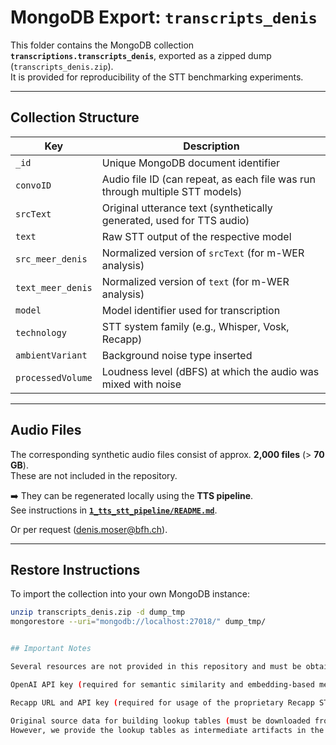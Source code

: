 # MongoDB Export: `transcripts_denis`

This folder contains the MongoDB collection **`transcriptions.transcripts_denis`**, exported as a zipped dump (`transcripts_denis.zip`).  
It is provided for reproducibility of the STT benchmarking experiments.

---

## Collection Structure

| Key               | Description                                                                 |
|-------------------|-----------------------------------------------------------------------------|
| `_id`             | Unique MongoDB document identifier                                          |
| `convoID`         | Audio file ID (can repeat, as each file was run through multiple STT models)|
| `srcText`         | Original utterance text (synthetically generated, used for TTS audio)       |
| `text`            | Raw STT output of the respective model                                      |
| `src_meer_denis`  | Normalized version of `srcText` (for m-WER analysis)                        |
| `text_meer_denis` | Normalized version of `text` (for m-WER analysis)                           |
| `model`           | Model identifier used for transcription                                    |
| `technology`      | STT system family (e.g., Whisper, Vosk, Recapp)                            |
| `ambientVariant`  | Background noise type inserted                                |
| `processedVolume` | Loudness level (dBFS) at which the audio was mixed with noise              |

---

## Audio Files

The corresponding synthetic audio files consist of approx. **2,000 files** (> **70 GB**).  
These are not included in the repository.  

➡️ They can be regenerated locally using the **TTS pipeline**.  
See instructions in [**`1_tts_stt_pipeline/README.md`**](../1_tts_stt_pipeline/README.md).

Or per request (denis.moser@bfh.ch).

---

## Restore Instructions

To import the collection into your own MongoDB instance:

```bash
unzip transcripts_denis.zip -d dump_tmp
mongorestore --uri="mongodb://localhost:27018/" dump_tmp/


## Important Notes

Several resources are not provided in this repository and must be obtained separately:

OpenAI API key (required for semantic similarity and embedding-based metrics)

Recapp URL and API key (required for usage of the proprietary Recapp STT model)

Original source data for building lookup tables (must be downloaded from the respective providers and handled according to their license terms)
However, we provide the lookup tables as intermediate artifacts in the respective metric subfolders, so that results can be reproduced without re-downloading the original resources.



